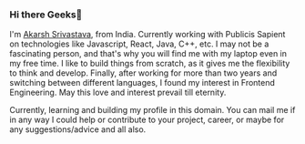 ### Hi there Geeks👋

I'm [Akarsh Srivastava](https://akrsh24.github.io/portfolio/), from India. Currently working with Publicis Sapient on technologies like Javascript, React, Java, C++, etc. I may not be a fascinating person, and that's why you will find me with my laptop even in my free time. I like to build things from scratch, as it gives me the flexibility to think and develop. Finally, after working for more than two years and switching between different languages, I found my interest in Frontend Engineering. May this love and interest prevail till eternity.

Currently, learning and building my profile in this domain. You can mail me if in any way I could help or contribute to your project, career, or maybe for any suggestions/advice and all also. 
